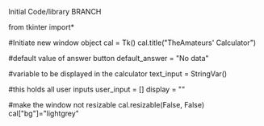 Initial Code/library BRANCH

from tkinter import*


#Initiate new window object
cal = Tk()
cal.title("TheAmateurs' Calculator")


#default value of answer button
default_answer = "No data"

#variable to be displayed in the calculator
text_input = StringVar()


#this holds all user inputs
user_input = []
display = ""

#make the window not resizable
cal.resizable(False, False)
cal["bg"]="lightgrey"
